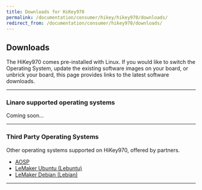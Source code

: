 ```yaml
---
title: Downloads for HiKey970
permalink: /documentation/consumer/hikey/hikey970/downloads/
redirect_from: /documentation/consumer/hikey970/downloads/
---
```


## Downloads

The HiKey970 comes pre-installed with Linux. If you would like to switch the Operating System, update the existing software images on your board, or unbrick your board, this page provides links to the latest software downloads.

***

### Linaro supported operating systems

Coming soon...

***

### Third Party Operating Systems

Other operating systems supported on HiKey970, offered by partners.

- [AOSP](aosp.md)
- [LeMaker Ubuntu (Lebuntu)](http://www.lemaker.org/product-hikey970-download-84.html)
- [LeMaker Debian (Lebian)](http://www.lemaker.org/product-hikey970-download-85.html)
***
